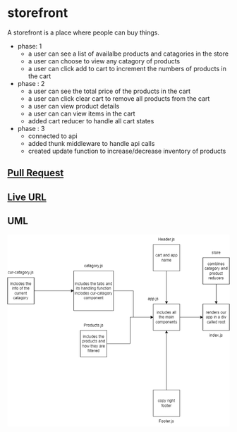 # storefront

A storefront is a place where people can buy things.

- phase: 1
  - a user can see a list of availalbe products and catagories in the store
  - a user can choose to view any catagory of products
  - a user can click add to cart to increment the numbers of products in the cart
- phase : 2
  - a user can see the total price of the products in the cart
  - a user can click clear cart to remove all products from the cart
  - a user can view product details
  - a user can can view items in the cart
  - added cart reducer to handle all cart states
- phase : 3
  - connected to api
  - added thunk middleware to handle api calls
  - created update function to increase/decrease inventory of products

## [Pull Request](https://github.com/Mhsalameh/storefront/pull/3)

## [Live URL](https://not-a-real-store.netlify.app/)

## UML

![uml](./assets/not-a-store-uml-redux.png)
